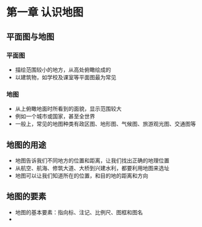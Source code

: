 # 第一章 认识地图

## 平面图与地图

### 平面图

- 描绘范围较小的地方，从高处俯瞰绘成的
- 以建筑物，如学校及课室等平面图最为常见

### 地图

- 从上俯瞰地面时所看到的面貌，显示范围较大
- 例如一个城市或国家，甚至全世界
- 一般上，常见的地图种类有政区图、地形图、气候图、旅游观光图、交通图等

## 地图的用途

- 地图告诉我们不同地方的位置和距离，让我们找出正确的地理位置
- 从航空、航海、修筑大道、大桥到兴建水利，都要利用地图来选址
- 地图可以让我们知道所在的位置，和目的地的距离和方向

## 地图的要素

- 地图的基本要素：指向标、注记、比例尺、图框和图名
- 